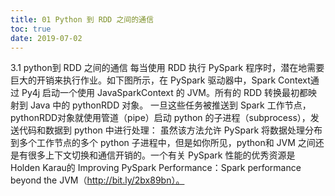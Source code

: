 ```yaml
---
title: 01 Python 到 RDD 之间的通信
toc: true
date: 2019-07-02
---
```

3.1 python到 RDD 之间的通信
每当使用 RDD 执行 PySpark 程序时，潜在地需要巨大的开销来执行作业。如下图所示，在 PySpark 驱动器中，Spark Context通过 Py4j 启动一个使用 JavaSparkContext 的 JVM。所有的 RDD 转换最初都映射到 Java 中的 pythonRDD 对象。
一旦这些任务被推送到 Spark 工作节点，pythonRDD对象就使用管道（pipe）启动 python 的子进程（subprocess），发送代码和数据到 python 中进行处理：
虽然该方法允许 PySpark 将数据处理分布到多个工作节点的多个 python 子进程中，但是如你所见，python和 JVM 之间还是有很多上下文切换和通信开销的。一个有关 PySpark 性能的优秀资源是 Holden Karau的 Improving PySpark Performance：Spark performance beyond the JVM（http://bit.ly/2bx89bn）。
